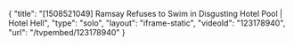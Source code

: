 {
    "title": "[1508521049] Ramsay Refuses to Swim in Disgusting Hotel Pool | Hotel Hell",
    "type": "solo",
    "layout": "iframe-static",
    "videoId": "123178940",
    "url": "\/tvpembed\/123178940"
}